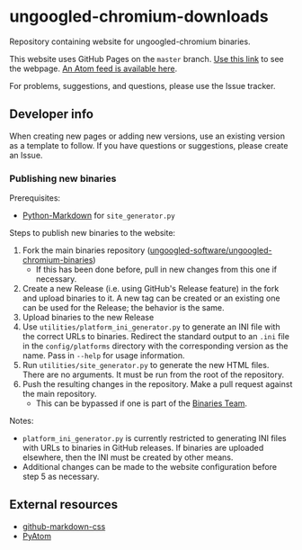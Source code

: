 # ungoogled-chromium-downloads

Repository containing website for ungoogled-chromium binaries.

This website uses GitHub Pages on the `master` branch. [Use this link](//ungoogled-software.github.io/ungoogled-chromium-binaries/) to see the webpage. [An Atom feed is available here](//ungoogled-software.github.io/ungoogled-chromium-binaries/feed.xml).

For problems, suggestions, and questions, please use the Issue tracker.

## Developer info

When creating new pages or adding new versions, use an existing version as a template to follow. If you have questions or suggestions, please create an Issue.

### Publishing new binaries

Prerequisites:
* [Python-Markdown](//github.com/waylan/Python-Markdown) for `site_generator.py`

Steps to publish new binaries to the website:

1. Fork the main binaries repository ([ungoogled-software/ungoogled-chromium-binaries](//github.com/ungoogled-software/ungoogled-chromium-binaries))
    * If this has been done before, pull in new changes from this one if necessary.
2. Create a new Release (i.e. using GitHub's Release feature) in the fork and upload binaries to it. A new tag can be created or an existing one can be used for the Release; the behavior is the same.
3. Upload binaries to the new Release
4. Use `utilities/platform_ini_generator.py` to generate an INI file with the correct URLs to binaries. Redirect the standard output to an `.ini` file in the `config/platforms` directory with the corresponding version as the name. Pass in `--help` for usage information.
5. Run `utilities/site_generator.py` to generate the new HTML files. There are no arguments. It must be run from the root of the repository.
6. Push the resulting changes in the repository. Make a pull request against the main repository.
    * This can be bypassed if one is part of the [Binaries Team](//github.com/orgs/ungoogled-software/teams/binaries-team).

Notes:

* `platform_ini_generator.py` is currently restricted to generating INI files with URLs to binaries in GitHub releases. If binaries are uploaded elsewhere, then the INI must be created by other means.
* Additional changes can be made to the website configuration before step 5 as necessary.

## External resources

* [github-markdown-css](//github.com/sindresorhus/github-markdown-css)
* [PyAtom](//github.com/sramana/pyatom)
